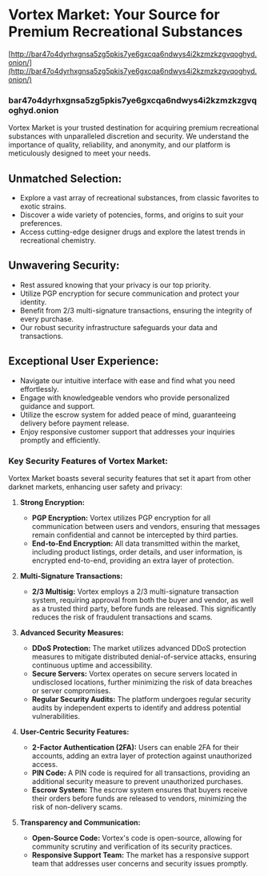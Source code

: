 # Vortex Market: Your Source for Premium Recreational Substances

[http://bar47o4dyrhxgnsa5zg5pkis7ye6gxcqa6ndwys4i2kzmzkzgvqoghyd.onion/](http://bar47o4dyrhxgnsa5zg5pkis7ye6gxcqa6ndwys4i2kzmzkzgvqoghyd.onion/)

### bar47o4dyrhxgnsa5zg5pkis7ye6gxcqa6ndwys4i2kzmzkzgvqoghyd.onion

Vortex Market is your trusted destination for acquiring premium recreational substances with unparalleled discretion and security. We understand the importance of quality, reliability, and anonymity, and our platform is meticulously designed to meet your needs.

## Unmatched Selection:
- Explore a vast array of recreational substances, from classic favorites to exotic strains.
- Discover a wide variety of potencies, forms, and origins to suit your preferences.
- Access cutting-edge designer drugs and explore the latest trends in recreational chemistry.

## Unwavering Security:
- Rest assured knowing that your privacy is our top priority.
- Utilize PGP encryption for secure communication and protect your identity.
- Benefit from 2/3 multi-signature transactions, ensuring the integrity of every purchase.
- Our robust security infrastructure safeguards your data and transactions.

## Exceptional User Experience:
- Navigate our intuitive interface with ease and find what you need effortlessly.
- Engage with knowledgeable vendors who provide personalized guidance and support.
- Utilize the escrow system for added peace of mind, guaranteeing delivery before payment release.
- Enjoy responsive customer support that addresses your inquiries promptly and efficiently.


### Key Security Features of Vortex Market:

Vortex Market boasts several security features that set it apart from other darknet markets, enhancing user safety and privacy:

1. **Strong Encryption:**
   - **PGP Encryption:** Vortex utilizes PGP encryption for all communication between users and vendors, ensuring that messages remain confidential and cannot be intercepted by third parties.
   - **End-to-End Encryption:** All data transmitted within the market, including product listings, order details, and user information, is encrypted end-to-end, providing an extra layer of protection.

2. **Multi-Signature Transactions:**
   - **2/3 Multisig:** Vortex employs a 2/3 multi-signature transaction system, requiring approval from both the buyer and vendor, as well as a trusted third party, before funds are released. This significantly reduces the risk of fraudulent transactions and scams.

3. **Advanced Security Measures:**
   - **DDoS Protection:** The market utilizes advanced DDoS protection measures to mitigate distributed denial-of-service attacks, ensuring continuous uptime and accessibility.
   - **Secure Servers:** Vortex operates on secure servers located in undisclosed locations, further minimizing the risk of data breaches or server compromises.
   - **Regular Security Audits:** The platform undergoes regular security audits by independent experts to identify and address potential vulnerabilities.

4. **User-Centric Security Features:**
   - **2-Factor Authentication (2FA):** Users can enable 2FA for their accounts, adding an extra layer of protection against unauthorized access.
   - **PIN Code:** A PIN code is required for all transactions, providing an additional security measure to prevent unauthorized purchases.
   - **Escrow System:** The escrow system ensures that buyers receive their orders before funds are released to vendors, minimizing the risk of non-delivery scams.

5. **Transparency and Communication:**
   - **Open-Source Code:** Vortex's code is open-source, allowing for community scrutiny and verification of its security practices.
   - **Responsive Support Team:** The market has a responsive support team that addresses user concerns and security issues promptly.
